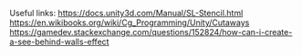 Useful links:
https://docs.unity3d.com/Manual/SL-Stencil.html
https://en.wikibooks.org/wiki/Cg_Programming/Unity/Cutaways
https://gamedev.stackexchange.com/questions/152824/how-can-i-create-a-see-behind-walls-effect